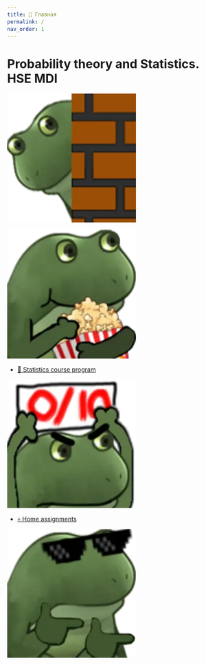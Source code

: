 ```yaml
---
title: 🏡 Главная
permalink: /
nav_order: 1
---
```


# Probability theory and Statistics. HSE MDI

![](/images/frog_open.png)


![](/images/frog_course.png)
* [🚀 Statistics course program](/program)

![](/images/frog_hw.png)
* [💀 Home assignments](/homework)



![](/images/frog_close.png)

